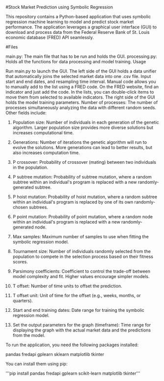#Stock Market Prediction using Symbolic Regression

This repository contains a Python-based application that uses symbolic regression machine learning to model and predict stock market performance. The application leverages a graphical user interface (GUI) to download and process data from the Federal Reserve Bank of St. Louis economic database (FRED) API seamlessly.

#Files

main.py: The main file that has to be run and holds the GUI.
processing.py: Holds all the functions for data processing and model training.
Usage

Run main.py to launch the GUI.
The left side of the GUI holds a data unifier that automatically joins the selected market data into one .csv file.
Input start and end dates, and resampling time interval.
Manual code allows you to manually add to the list using a FRED code. On the FRED website, find an indicator and just add the code.
In the lists, you can double-click items to move them from selected to available indicators.
The right side of the GUI holds the model training parameters.
Number of processes: The number of processes simultaneously analyzing the data with different random seeds.
Other fields include:
1. Population size: Number of individuals in each generation of the genetic algorithm. Larger population size provides more diverse solutions but increases computational time.

2. Generations: Number of iterations the genetic algorithm will run to evolve the solutions. More generations can lead to better results, but also increases computation time.

3. P crossover: Probability of crossover (mating) between two individuals in the population.

4. P subtree mutation: Probability of subtree mutation, where a random subtree within an individual's program is replaced with a new randomly-generated subtree.

5. P hoist mutation: Probability of hoist mutation, where a random subtree within an individual's program is replaced by one of its own randomly-chosen subtrees.

6. P point mutation: Probability of point mutation, where a random node within an individual's program is replaced with a new randomly-generated node.

7. Max samples: Maximum number of samples to use when fitting the symbolic regression model.

8. Tournament size: Number of individuals randomly selected from the population to compete in the selection process based on their fitness scores.

9. Parsimony coefficients: Coefficient to control the trade-off between model complexity and fit. Higher values encourage simpler models.

10. T offset: Number of time units to offset the prediction.

11. T offset unit: Unit of time for the offset (e.g., weeks, months, or quarters).

12. Start and end training dates: Date range for training the symbolic regression model.

13. Set the output parameters for the graph (timeframe): Time range for displaying the graph with the actual market data and the predictions from the model.

To run the application, you need the following packages installed:

pandas
fredapi
gplearn
sklearn
matplotlib
tkinter

You can install them using pip:

'''pip install pandas fredapi gplearn scikit-learn matplotlib tkinter'''
